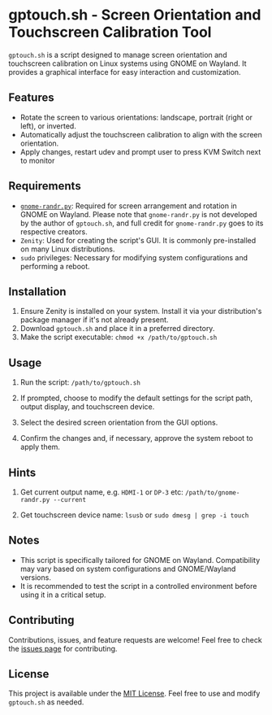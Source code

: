 # gptouch.sh - Screen Orientation and Touchscreen Calibration Tool

`gptouch.sh` is a script designed to manage screen orientation and touchscreen calibration on Linux systems using GNOME on Wayland. It provides a graphical interface for easy interaction and customization.

## Features

- Rotate the screen to various orientations: landscape, portrait (right or left), or inverted.
- Automatically adjust the touchscreen calibration to align with the screen orientation.
- Apply changes, restart udev and prompt user to press KVM Switch next to monitor

## Requirements

- [`gnome-randr.py`](https://github.com/fraz0815/gnome-randr/blob/master/gnome-randr.py): Required for screen arrangement and rotation in GNOME on Wayland. Please note that `gnome-randr.py` is not developed by the author of `gptouch.sh`, and full credit for `gnome-randr.py` goes to its respective creators.
- `Zenity`: Used for creating the script's GUI. It is commonly pre-installed on many Linux distributions.
- `sudo` privileges: Necessary for modifying system configurations and performing a reboot.

## Installation

1. Ensure Zenity is installed on your system. Install it via your distribution's package manager if it's not already present.
2. Download `gptouch.sh` and place it in a preferred directory.
3. Make the script executable:
`chmod +x /path/to/gptouch.sh`

## Usage

1. Run the script:
`/path/to/gptouch.sh`

2. If prompted, choose to modify the default settings for the script path, output display, and touchscreen device.
3. Select the desired screen orientation from the GUI options.
4. Confirm the changes and, if necessary, approve the system reboot to apply them.

## Hints

1. Get current output name, e.g. `HDMI-1` or `DP-3` etc:
`/path/to/gnome-randr.py --current`

3. Get touchscreen device name:
`lsusb`
or 
`sudo dmesg | grep -i touch`

## Notes

- This script is specifically tailored for GNOME on Wayland. Compatibility may vary based on system configurations and GNOME/Wayland versions.
- It is recommended to test the script in a controlled environment before using it in a critical setup.

## Contributing

Contributions, issues, and feature requests are welcome! Feel free to check the [issues page](link-to-issues-page) for contributing.

## License

This project is available under the [MIT License](LICENSE). Feel free to use and modify `gptouch.sh` as needed.
